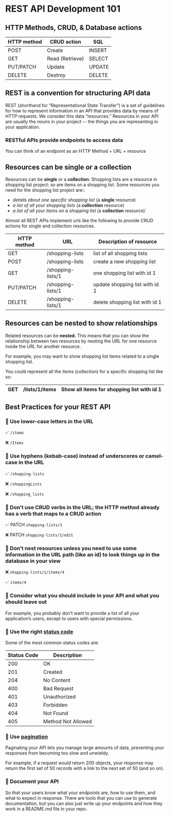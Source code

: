 # REST API Development 101

## HTTP Methods, CRUD, & Database actions

| HTTP method | CRUD action     | SQL                                 |
| ----------- | --------------- | ----------------------------------- |
| POST        | Create          | INSERT                              |
| GET         | Read (Retrieve) | SELECT                              |
| PUT/PATCH   | Update          | UPDATE                              |
| DELETE      | Destroy         | DELETE                              |

## REST is a convention for structuring API data

REST (shorthand for “Representational State Transfer”) is a set of guidelines for how to represent information in an API that provides data by means of HTTP requests. We consider this data “resources.” Resources in your API are usually the *nouns* in your project -- the things you are representing in your application.

### RESTful APIs provide endpoints to access data

You can think of an endpoint as an HTTP Method + URL + resource

## Resources can be single or a collection

Resources can be **single** or a **collection**. Shopping lists are a resource in shopping list project; so are items on a shopping list. Some resources you need for the shopping list project are::

- *details about one specific shopping list* (a **single** resource)
- *a list of all your shopping lists* (a **collection** resource)
- *a list of all your items on a shopping list* (a **collection** resource)`

Almost all REST APIs implement urls like the following to provide CRUD actions for single and collection resources.

| HTTP method | URL       | Description of resource      |
| ----------- | --------- | ---------------------------- |
| GET         | /shopping-lists   | list of all shopping lists           |
| POST        | /shopping-lists   | create a new shopping list |
| GET         | /shopping-lists/1 | one shopping list with id 1          |
| PUT/PATCH   | /shopping-lists/1 | update shopping list with id 1       |
| DELETE      | /shopping-lists/1 | delete shopping list with id 1       |

## Resources can be **nested to show relationships**

Related resources can be **nested.** This means that you can show the relationship between two resources by nesting the URL for one resource inside the URL for another resource.

For example, you may want to show shopping list items related to a single shopping list.

You could represent all the items (collection) for a specific shopping list like so:

| GET | /lists/1/items | Show all items for shopping list with id 1|
| --- | ----------------------- | ------------------------------------------ |

## **Best Practices for your REST API**

### 📌 Use lower-case letters in the URL

✅ `/items`

❌ `/Items`

### 📌 Use hyphens (kebab-case) instead of underscores or camel-case in the URL

✅ `/shopping-lists`

❌ `/shoppingLists`

❌ `/shopping_lists`

### 📌 Don’t use CRUD verbs in the URL; the HTTP method already has a verb that maps to a CRUD action

✅ PATCH `shopping-lists/1`

❌ PATCH `shopping-lists/1/edit`

### 📌 Don’t nest resources unless you need to use some information in the URL path (like an id) to look things up in the database in your view

❌ `shopping-lists/1/items/4`

✅ `items/4`

### 📌 Consider what you should include in your API and what you should leave out

For example, you probably don’t want to provide a list of all your application’s users, except to users with special permissions.

### 📌 Use the right [status code](https://developer.mozilla.org/en-US/docs/Web/HTTP/Status)

Some of the most common status codes are:

| Status Code | Description                                                  |
| ----------- | ------------------------------------------------------------ |
| 200         | OK                                                           |
| 201         | Created                                                      |
| 204         | No Content                                                   |
| 400         | Bad Request                                                  |
| 401         | Unauthorized                                                 |
| 403         | Forbidden                                                    |
| 404         | Not Found                                                    |
| 405         | Method Not Allowed                                           |

### 📌 Use [pagination](https://www.django-rest-framework.org/api-guide/pagination/#pagination)

Paginating your API lets you manage large amounts of data, preventing your responses from becoming too slow and unwieldy.

For example, if a request would return 200 objects, your response may return the first set of 50 records with a link to the next set of 50 (and so on).

### 📌 Document your API

So that your users know what your endpoints are, how to use them, and what to expect in response. There are tools that you can use to generate documentation, but you can also just write up your endpoints and how they work in a README.md file in your repo.
